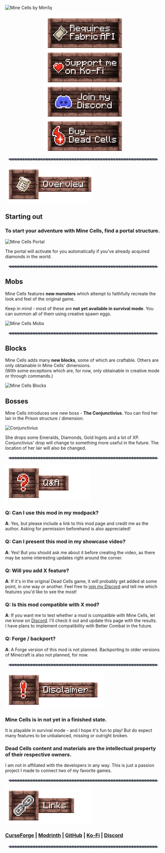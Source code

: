 ![Mine Cells by Mim1q](https://raw.githubusercontent.com/mim1q/MineCells/main/projectPageAssets/header.jpg)

<center>

[![Requires Fabric API](https://raw.githubusercontent.com/mim1q/ModPageAssets/main/badges/fabric-api.png)](https://modrinth.com/mod/fabric-api)
[![Support me on Ko-Fi](https://raw.githubusercontent.com/mim1q/ModPageAssets/main/badges/ko-fi.png)](https://ko-fi.com/mim1q)
[![Join my Discord](https://raw.githubusercontent.com/mim1q/ModPageAssets/main/badges/discord.png)](https://discord.gg/6TjQbSjbuB)
[![Buy Dead Cells](https://raw.githubusercontent.com/mim1q/ModPageAssets/main/badges/dead-cells.png)](https://store.steampowered.com/app/588650/Dead_Cells/)

</center>

![Chain separator](https://raw.githubusercontent.com/mim1q/ModPageAssets/main/separators/chain.png)

![Overview](https://raw.githubusercontent.com/mim1q/ModPageAssets/main/sections/overview.png)

## Starting out

### To start your adventure with Mine Cells, find a portal structure.

![Mine Cells Portal](https://raw.githubusercontent.com/mim1q/MineCells/main/projectPageAssets/portal.jpg)

The portal will activate for you automatically if you've already acquired diamonds in the world.

![Chain separator](https://raw.githubusercontent.com/mim1q/ModPageAssets/main/separators/chain.png)

## Mobs

Mine Cells features **new monsters** which attempt to faithfully recreate the look and feel of the original game.

Keep in mind - most of these are **not yet available in survival mode**. You can summon all of them using creative spawn eggs.

![Mine Cells Mobs](https://raw.githubusercontent.com/mim1q/MineCells/main/projectPageAssets/mobs.jpg)

![Chain separator](https://raw.githubusercontent.com/mim1q/ModPageAssets/main/separators/chain.png)

## Blocks

Mine Cells adds many **new blocks**, some of which are craftable. Others are only obtainable in Mine Cells' dimensions.  
(With some exceptions which are, for now, only obtainable in creative mode or through commands.)

![Mine Cells Blocks](https://raw.githubusercontent.com/mim1q/MineCells/main/projectPageAssets/blocks.jpg)

## Bosses

Mine Cells introduces one new boss - **The Conjunctivius**. You can find her lair in the Prison structure / dimension.

![Conjunctivius](https://raw.githubusercontent.com/mim1q/MineCells/main/projectPageAssets/conjunctivius.jpg)

She drops some Emeralds, Diamonds, Gold Ingots and a lot of XP.  
Conjunctivius' drop will change to something more useful in the future. The location of her lair will also be changed.

![Chain separator](https://raw.githubusercontent.com/mim1q/ModPageAssets/main/separators/chain.png)

![Questions and Answers](https://raw.githubusercontent.com/mim1q/ModPageAssets/main/sections/qna.png)

### Q: Can I use this mod in my modpack?
**A**: Yes, but please include a link to this mod page and credit me as the author. Asking for permission beforehand is also appreciated!

### Q: Can I present this mod in my showcase video?
**A**: Yes! But you should ask me about it before creating the video, as there may be some interesting updates right around the corner.

### Q: Will you add X feature?
**A**: If it's in the original Dead Cells game, it will probably get added at some point, in one way or 
another. Feel free to [join my Discord](https://discord.gg/6TjQbSjbuB) and tell me which features you'd 
like to see the most!

### Q: Is this mod compatible with X mod?
**A**: If you want me to test whether a mod is compatible with Mine Cells, let me know on [Discord](https://discord.gg/6TjQbSjbuB). 
I'll check it out and update this page with the results.  
I have plans to implement compatibility with Better Combat in the future.

### Q: Forge / backport?
**A**: A Forge version of this mod is not planned. Backporting to older versions of Minecraft is also not planned, for now.

![Chain separator](https://raw.githubusercontent.com/mim1q/ModPageAssets/main/separators/chain.png)

![Disclaimer](https://raw.githubusercontent.com/mim1q/ModPageAssets/main/sections/disclaimer.png)

### Mine Cells is in not yet in a finished state.
It is playable in survival mode - and I hope it's fun to play! But do expect many features to be unbalanced,
missing or outright broken. 

### Dead Cells content and materials are the intellectual property of their respective owners.
I am not in affiliated with the developers in any way. This is just a passion project I made to connect two of my favorite games.

![Chain separator](https://raw.githubusercontent.com/mim1q/ModPageAssets/main/separators/chain.png)

![Links](https://raw.githubusercontent.com/mim1q/ModPageAssets/main/sections/links.png)

### [CurseForge](https://www.curseforge.com/minecraft/mc-mods/minecells) | [Modrinth](https://modrinth.com/mod/minecells) | [GitHub](https://github.com/mim1q/MineCells) | [Ko-Fi](https://ko-fi.com/mim1q) | [Discord](https://discord.gg/6TjQbSjbuB)

![Chain separator](https://raw.githubusercontent.com/mim1q/ModPageAssets/main/separators/chain.png)
